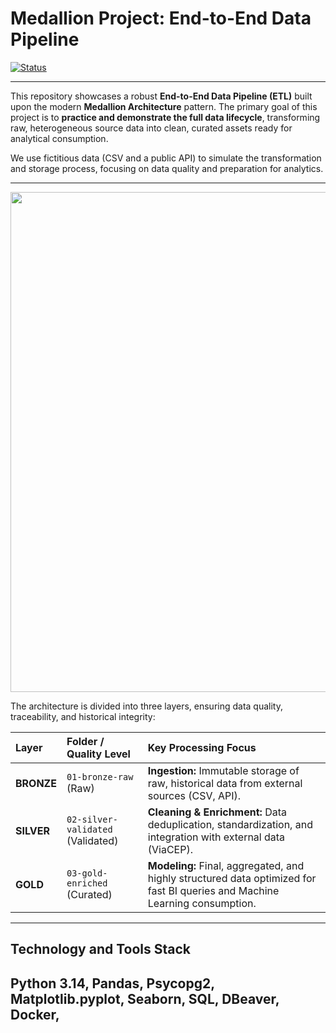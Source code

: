 # Medallion Project: End-to-End Data Pipeline

[![Status](https://img.shields.io/badge/Status-Complete-brightgreen)]()

---

This repository showcases a robust **End-to-End Data Pipeline (ETL)** built upon the modern **Medallion Architecture** pattern. The primary goal of this project is to **practice and demonstrate the full data lifecycle**, transforming raw, heterogeneous source data into clean, curated assets ready for analytical consumption.

We use fictitious data (CSV and a public API) to simulate the transformation and storage process, focusing on data quality and preparation for analytics.

---
<p align="center">
  <img src="https://github.com/user-attachments/assets/e0ec2d94-988c-4162-8c27-31ae1e2067a9" width="800"/>
</p>


The architecture is divided into three layers, ensuring data quality, traceability, and historical integrity:

| Layer | Folder / Quality Level | Key Processing Focus |
| :--- | :--- | :--- |
| **BRONZE** | `01-bronze-raw` (Raw) | **Ingestion:** Immutable storage of raw, historical data from external sources (CSV, API). |
| **SILVER** | `02-silver-validated` (Validated) | **Cleaning & Enrichment:** Data deduplication, standardization, and integration with external data (ViaCEP). |
| **GOLD** | `03-gold-enriched` (Curated) | **Modeling:** Final, aggregated, and highly structured data optimized for fast BI queries and Machine Learning consumption. |

---

## Technology and Tools Stack

Python 3.14, Pandas, Psycopg2, Matplotlib.pyplot, Seaborn, SQL, DBeaver, Docker,
---

